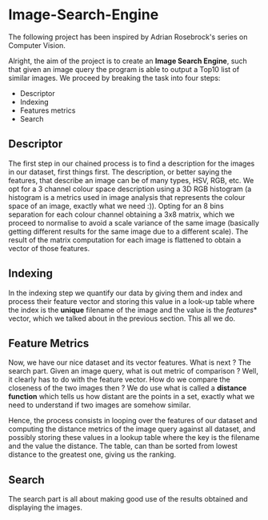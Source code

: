 # **Image-Search-Engine**

The following project has been inspired by Adrian Rosebrock's series on Computer Vision.

Alright, the aim of the project is to create an **Image Search Engine**, such that given an image query the program is able to output a Top10 list of similar images. We proceed by breaking the task into four steps:

- Descriptor
- Indexing
- Features metrics
- Search

## **Descriptor**

The first step in our chained process is to find a description for the images in our dataset, first things first. The description, or better saying the features, that describe an image can be of many types, HSV, RGB, etc. We opt for a 3 channel colour space description using a 3D RGB histogram (a histogram is a metrics used in image analysis that represents the colour space of an image, exactly what we need :)). Opting for an 8 bins separation for each colour channel obtaining a 3x8 matrix, which we proceed to normalise to avoid a scale variance of the same image (basically getting different results for the same image due to a different scale). The result of the matrix computation for each image is flattened to obtain a vector of those features.

## **Indexing**

In the indexing step we quantify our data by giving them and index and process their feature vector and storing this value in a look-up table where the index is the **unique** filename of the image and the value is the *features** vector, which we talked about in the previous section. This all we do.

## **Feature Metrics**

Now, we have our nice dataset and its vector features. What is next ? The search part. Given an image query, what is out metric of comparison ? Well, it clearly has to do with the feature vector. How do we compare the closeness of the two images then ? We do use what is called a **distance function** which tells us how distant are the points in a set, exactly what we need to understand if two images are somehow similar.

Hence, the process consists in looping over the features of our dataset and computing the distance metrics of the image query against all dataset, and possibly storing these values in a lookup table where the key is the filename and the value the distance. The table, can than be sorted from lowest distance to the greatest one, giving us the ranking.

## **Search**

The search part is all about making good use of the results obtained and displaying the images.
